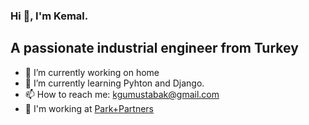### Hi 👋, I'm Kemal.
## A passionate industrial engineer from Turkey


- 🔭 I’m currently working on home
- 🌱 I’m currently learning Pyhton and Django.
- 📫 How to reach me: kgumustabak@gmail.com
- 🚀 I'm working at [Park+Partners](https://parkandpartners.com/)

<!--
**kemalgumustabak/kemalgumustabak** is a ✨ _special_ ✨ repository because its `README.md` (this file) appears on your GitHub profile.

Here are some ideas to get you started:
-->
